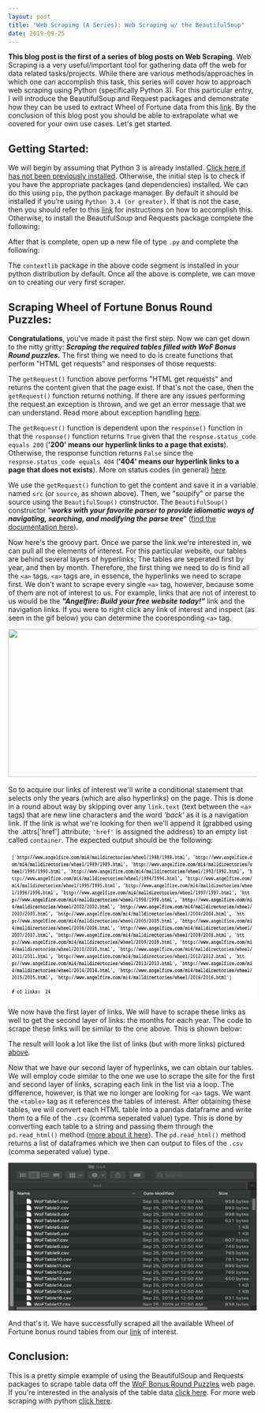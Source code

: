 ```yaml
---
layout: post
title: "Web Scraping (A Series): Web Scraping w/ the BeautifulSoup"
date: 2019-09-25
---
```


**This blog post is the first of a series of blog posts on Web Scraping**. Web Scraping is a very useful/important tool for gathering data off the web for data related tasks/projects. While there are various methods/approaches in which one can accomplish this task, this series will cover how to approach web scraping using Python (specifically Python 3). For this particular entry, I will introduce the BeautifulSoup and Request packages and demonstrate how they can be used to extract Wheel of Fortune data from this [link](http://www.angelfire.com/mi4/malldirectories/wheel/wheelbonus.html). By the conclusion of this blog post you should be able to extrapolate what we covered for your own use cases. Let's get started.

## Getting Started:

We will begin by assuming that Python 3 is already installed. [Click here if has not been previously installed](https://www.python.org/downloads/). Otherwise, the initial step is to check if you have the appropriate packages (and dependencies) installed. We can do this using `pip`, the python package manager. By default it should be installed if you’re using `Python 3.4 (or greater)`. If that is not the case, then you should refer to this [link](https://www.makeuseof.com/tag/install-pip-for-python/) for instructions on how to accomplish this. Otherwise, to install the BeautifulSoup and Requests package complete the following:

<script src="https://gist.github.com/cbamedjonekou/2c631eac175038d7eafa8988fe51bd0e.js"></script>

After that is complete, open up a new file of type `.py` and complete the following:  

<script src="https://gist.github.com/cbamedjonekou/9c6665d55e8dd4ec8ae883f09768c987.js"></script>

The `contextlib` package in the above code segment is installed in your python distribution by default. Once all the above is complete, we can move on to creating our very first scraper.

## Scraping Wheel of Fortune Bonus Round Puzzles:

**Congratulations**, you've made it past the first step. Now we can get down to the nitty gritty: ***Scraping the required tables filled with WoF Bonus Round puzzles.*** The first thing we need to do is create functions that perform "HTML get requests" and responses of those requests:

<script src="https://gist.github.com/cbamedjonekou/dc9c4dbc1229ba5772de501ba56e17c1.js"></script>

The `getRequest()` function above performs "HTML get requests" and returns the content given that the page exist. If that's not the case, then the `getRequest()` function returns nothing. If there are any issues performing the request an exception is thrown, and we get an error message that we can understand. Read more about exception handling [here](https://www.pythonforbeginners.com/error-handling/exception-handling-in-python).

The `getRequest()` function is dependent upon the `response()` function in that the `response()` function returns `True` given that the `respnse.status_code equals 200` (**'200' means our hyperlink links to a page that exists**). Otherwise, the response function returns `False` since the `respnse.status_code equals 404` (**'404' means our hyperlink links to a page that does not exists**). More on status codes (in general) [here](https://en.wikipedia.org/wiki/List_of_HTTP_status_codes).

<script src="https://gist.github.com/cbamedjonekou/0090d5df30ddb16216e4abcee60dfab6.js"></script>

We use the `getRequest()` function to get the content and save it in a variable named `src` (or `source`, as shown above). Then, we "soupify" or parse the source using the `BeautifulSoup()` constructor. The `BeautifulSoup()` constructor "***works with your favorite parser to provide idiomatic ways of navigating, searching, and modifying the parse tree***" ([find the documentation here](https://www.crummy.com/software/BeautifulSoup/bs4/doc/)).

Now here's the groovy part. Once we parse the link we're interested in, we can pull all the elements of interest. For this particular website, our tables are behind several layers of hyperlinks; The tables are seperated first by year, and then by month. Therefore, the first thing we need to do is find all the `<a>` tags. `<a>` tags are, in essence, the hyperlinks we need to scrape first. We don't want to scrape every single `<a>` tag, however, because some of them are not of interest to us. For example, links that are not of interest to us would be the ***"Angelfire: Build your free website today!"*** link and the navigation links. If you were to right click any link of interest and inspect (as seen in the gif below) you can determine the cooresponding `<a>` tag.

<img src= "https://i.stack.imgur.com/7Wn97.gif" height= "300" width= "700">

So to acquire our links of interest we'll write a conditional statement that selects only the years (which are also hyperlinks) on the page. This is done in a round about way by skipping over any `link.text` (text between the `<a>` tags) that are new line characters and the word *'back'* as it is a navigation link. If the link is what we're looking for then we'll append it (grabbed using the .attrs['href'] attribute; `'href'` is assigned the address) to an empty list called `container`. The expected output should be the following:

<img src= "/assets/seg1_output.png" id= "above" height= "300" width= "700">

We now have the first layer of links. We will have to scrape these links as well to get the second layer of links: the months for each year. The code to scrape these links will be similar to the one above. This is shown below:

<script src="https://gist.github.com/cbamedjonekou/49ee4e32bc68f1ece5165fb257c7e630.js"></script>

The result will look a lot like the list of links (but with more links) pictured <a href="#above">above</a>.

Now that we have our second layer of hyperlinks, we can obtain our tables. We will employ code similar to the one we use to scrape the site for the first and second layer of links, scraping each link in the list via a loop. The difference, however, is that we no longer are looking for `<a>` tags. We want the `<table>` tag as it references the tables of interest. After obtaining these tables, we will convert each HTML table into a pandas dataframe and write them to a file of the `.csv` (comma seperated value) type. This is done by converting each table to a string and passing them through the `pd.read_html()` method ([more about it here](https://pandas.pydata.org/pandas-docs/version/0.23.4/generated/pandas.read_html.html)). The `pd.read_html()` method returns a list of dataframes which we then can output to files of the `.csv` (comma seperated value) type.

<script src="https://gist.github.com/cbamedjonekou/f75655a28519cbea261ca66931780d96.js"></script>

<img src= "/assets/seg2_output.png" id= "above" height= "300" width= "700">

And that's it. We have successfully scraped all the available Wheel of Fortune bonus round tables from our [link](http://www.angelfire.com/mi4/malldirectories/wheel/wheelbonus.html) of interest.

## Conclusion:

This is a pretty simple example of using the BeautifulSoup  and Requests packages to scrape table data off the [WoF Bonus Round Puzzles](http://www.angelfire.com/mi4/malldirectories/wheel/wheelbonus.html) web page. If you're interested in the analysis of the table data [click here](). For more web scraping with python [click here]().
